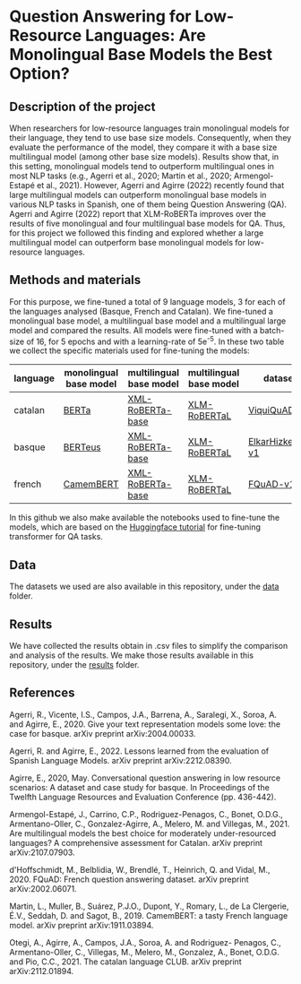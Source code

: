 # Question Answering for Low-Resource Languages: Are Monolingual Base Models the Best Option?

## Description of the project
When researchers for low-resource languages train monolingual models for their language, they tend to use base size models. Consequently, when they evaluate the performance of the model, they compare it with a base size multilingual model (among other base size models). Results show that, in this setting, monolingual models tend to outperform multilingual ones in most NLP tasks (e.g., Agerri et al., 2020; Martin et al., 2020; Armengol-Estapé et al., 2021). However, Agerri and Agirre (2022) recently found that large multilingual models can outperform monolingual base models in various NLP tasks in Spanish, one of them being Question Answering (QA). Agerri and Agirre (2022) report that XLM-RoBERTa improves over the results of five monolingual and four multilingual base models for QA. Thus, for this project we followed this finding and explored whether a large multilingual model can outperform base monolingual models for low-resource languages.

## Methods and materials
For this purpose, we fine-tuned a total of 9 language models, 3 for each of the languages analysed (Basque, French and Catalan). We fine-tuned a monolingual base model, a multilingual base model and a multilingual large model and compared the results. All models were fine-tuned with a batch-size of 16, for 5 epochs and with a learning-rate of 5e<sup>-5</sup>. In these two table we collect the specific materials used for fine-tuning the models:


| language | monolingual base model | multilingual base model | multilingual base model | dataset          |
|----------|------------------------|-------------------------|-------------------------|------------------|
| catalan  | [BERTa](https://huggingface.co/projecte-aina/roberta-base-ca-v2)                  | [XML-RoBERTa-base](https://huggingface.co/xlm-roberta-base)        | [XLM-RoBERTaL](https://huggingface.co/xlm-roberta-large)            | [ViquiQuAD-v2](https://huggingface.co/datasets/projecte-aina/viquiquad)     |
| basque   | [BERTeus](https://huggingface.co/ixa-ehu/berteus-base-cased)                | [XML-RoBERTa-base](https://huggingface.co/xlm-roberta-base)        | [XLM-RoBERTaL](https://huggingface.co/xlm-roberta-large)           |  [ElkarHizketak-v1](http://ixa.si.ehu.es/node/12934) |
| french   | [CamemBERT](https://huggingface.co/camembert-base)              | [XML-RoBERTa-base](https://huggingface.co/xlm-roberta-base)        | [XLM-RoBERTaL](https://huggingface.co/xlm-roberta-large)           | [FQuAD-v1](https://huggingface.co/datasets/fquad)         |

In this github we also make available the notebooks used to fine-tune the models, which are based on the [Huggingface tutorial](https://github.com/huggingface/notebooks/blob/main/examples/question_answering.ipynb) for fine-tuning transformer for QA tasks.

## Data
The datasets we used are also available in this repository, under the [data](https://github.com/AmaiaSolaun/Question-Answering-for-Low-Resource-Languages-Are-Monolingual-Base-Models-the-Best-Option-/tree/main/data) folder.

## Results
We have collected the results obtain in .csv files to simplify the comparison and analysis of the results. We make those results available in this repository, under the [results](https://github.com/AmaiaSolaun/Question-Answering-for-Low-Resource-Languages-Are-Monolingual-Base-Models-the-Best-Option-/tree/main/Results) folder.

## References
Agerri, R., Vicente, I.S., Campos, J.A., Barrena, A., Saralegi, X.,
Soroa, A. and Agirre, E., 2020. Give your text representation
models some love: the case for basque. arXiv preprint
arXiv:2004.00033.

Agerri, R. and Agirre, E., 2022. Lessons learned from the
evaluation of Spanish Language Models. arXiv preprint
arXiv:2212.08390.

Agirre, E., 2020, May. Conversational question answering in low
resource scenarios: A dataset and case study for basque.
In Proceedings of the Twelfth Language Resources and
Evaluation Conference (pp. 436-442).

Armengol-Estapé, J., Carrino, C.P., Rodriguez-Penagos, C.,
Bonet, O.D.G., Armentano-Oller, C., Gonzalez-Agirre, A.,
Melero, M. and Villegas, M., 2021. Are multilingual models the
best choice for moderately under-resourced languages? A
comprehensive assessment for Catalan. arXiv preprint
arXiv:2107.07903.

d'Hoffschmidt, M., Belblidia, W., Brendlé, T., Heinrich, Q. and
Vidal, M., 2020. FQuAD: French question answering
dataset. arXiv preprint arXiv:2002.06071.

Martin, L., Muller, B., Suárez, P.J.O., Dupont, Y., Romary, L., de
La Clergerie, É.V., Seddah, D. and Sagot, B., 2019.
CamemBERT: a tasty French language model. arXiv preprint
arXiv:1911.03894.


Otegi, A., Agirre, A., Campos, J.A., Soroa, A. and Rodriguez-
Penagos, C., Armentano-Oller, C., Villegas, M., Melero, M.,
Gonzalez, A., Bonet, O.D.G. and Pio, C.C., 2021. The catalan
language CLUB. arXiv preprint arXiv:2112.01894.
